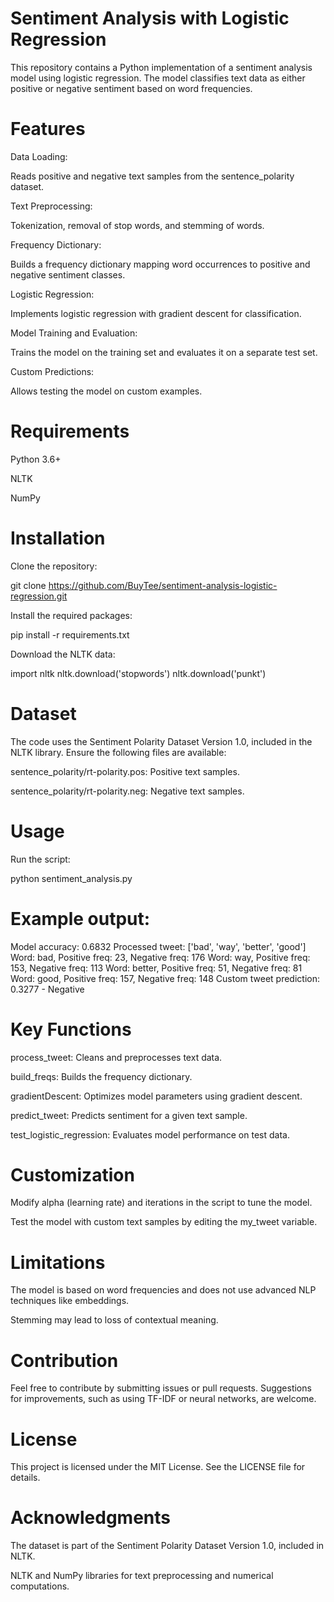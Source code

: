 # **Sentiment Analysis with Logistic Regression**

This repository contains a Python implementation of a sentiment analysis model using logistic regression. The model classifies text data as either positive or negative sentiment based on word frequencies.



# **Features**

Data Loading:

Reads positive and negative text samples from the sentence_polarity dataset.

Text Preprocessing:

Tokenization, removal of stop words, and stemming of words.

Frequency Dictionary:

Builds a frequency dictionary mapping word occurrences to positive and negative sentiment classes.

Logistic Regression:

Implements logistic regression with gradient descent for classification.

Model Training and Evaluation:

Trains the model on the training set and evaluates it on a separate test set.

Custom Predictions:

Allows testing the model on custom examples.



# **Requirements**

Python 3.6+

NLTK

NumPy



# **Installation**

Clone the repository:

git clone https://github.com/BuyTee/sentiment-analysis-logistic-regression.git

Install the required packages:

pip install -r requirements.txt

Download the NLTK data:

import nltk
nltk.download('stopwords')
nltk.download('punkt')



# **Dataset**

The code uses the Sentiment Polarity Dataset Version 1.0, included in the NLTK library. Ensure the following files are available:

sentence_polarity/rt-polarity.pos: Positive text samples.

sentence_polarity/rt-polarity.neg: Negative text samples.



# **Usage**

Run the script:

python sentiment_analysis.py



# **Example output:**

Model accuracy: 0.6832
Processed tweet: ['bad', 'way', 'better', 'good']
Word: bad, Positive freq: 23, Negative freq: 176
Word: way, Positive freq: 153, Negative freq: 113
Word: better, Positive freq: 51, Negative freq: 81
Word: good, Positive freq: 157, Negative freq: 148
Custom tweet prediction: 0.3277 - Negative



# **Key Functions**

process_tweet: Cleans and preprocesses text data.

build_freqs: Builds the frequency dictionary.

gradientDescent: Optimizes model parameters using gradient descent.

predict_tweet: Predicts sentiment for a given text sample.

test_logistic_regression: Evaluates model performance on test data.



# **Customization**

Modify alpha (learning rate) and iterations in the script to tune the model.

Test the model with custom text samples by editing the my_tweet variable.


    
# **Limitations**

The model is based on word frequencies and does not use advanced NLP techniques like embeddings.

Stemming may lead to loss of contextual meaning.



# **Contribution**

Feel free to contribute by submitting issues or pull requests. Suggestions for improvements, such as using TF-IDF or neural networks, are welcome.



# **License**

This project is licensed under the MIT License. See the LICENSE file for details.



# **Acknowledgments**

The dataset is part of the Sentiment Polarity Dataset Version 1.0, included in NLTK.

NLTK and NumPy libraries for text preprocessing and numerical computations.

